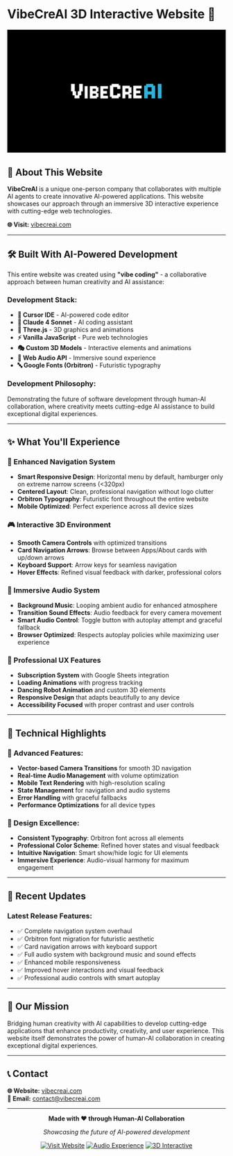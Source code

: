 # VibeCreAI 3D Interactive Website 🚀

![VibeCreAI 3D Website](Assets/Image/og_image.png)

## 🌟 About This Website

**VibeCreAI** is a unique one-person company that collaborates with multiple AI agents to create innovative AI-powered applications. This website showcases our approach through an immersive 3D interactive experience with cutting-edge web technologies.

**🌐 Visit:** [vibecreai.com](https://vibecreai.com)

---

## 🛠️ Built With AI-Powered Development

This entire website was created using **"vibe coding"** - a collaborative approach between human creativity and AI assistance:

### **Development Stack:**
- **🎯 Cursor IDE** - AI-powered code editor
- **🤖 Claude 4 Sonnet** - AI coding assistant  
- **🎨 Three.js** - 3D graphics and animations
- **⚡ Vanilla JavaScript** - Pure web technologies
- **🎭 Custom 3D Models** - Interactive elements and animations
- **🎵 Web Audio API** - Immersive sound experience
- **🔤 Google Fonts (Orbitron)** - Futuristic typography

### **Development Philosophy:**
Demonstrating the future of software development through human-AI collaboration, where creativity meets cutting-edge AI assistance to build exceptional digital experiences.

---

## ✨ What You'll Experience

### **🎯 Enhanced Navigation System**
- **Smart Responsive Design**: Horizontal menu by default, hamburger only on extreme narrow screens (<320px)
- **Centered Layout**: Clean, professional navigation without logo clutter
- **Orbitron Typography**: Futuristic font throughout the entire website
- **Mobile Optimized**: Perfect experience across all device sizes

### **🎮 Interactive 3D Environment**
- **Smooth Camera Controls** with optimized transitions
- **Card Navigation Arrows**: Browse between Apps/About cards with up/down arrows
- **Keyboard Support**: Arrow keys for seamless navigation
- **Hover Effects**: Refined visual feedback with darker, professional colors

### **🎵 Immersive Audio System**
- **Background Music**: Looping ambient audio for enhanced atmosphere
- **Transition Sound Effects**: Audio feedback for every camera movement
- **Smart Audio Control**: Toggle button with autoplay attempt and graceful fallback
- **Browser Optimized**: Respects autoplay policies while maximizing user experience

### **📱 Professional UX Features**
- **Subscription System** with Google Sheets integration
- **Loading Animations** with progress tracking
- **Dancing Robot Animation** and custom 3D elements
- **Responsive Design** that adapts beautifully to any device
- **Accessibility Focused** with proper contrast and user controls

---

## 🎯 Technical Highlights

### **🔧 Advanced Features:**
- **Vector-based Camera Transitions** for smooth 3D navigation
- **Real-time Audio Management** with volume optimization
- **Mobile Text Rendering** with high-resolution scaling
- **State Management** for navigation and audio systems
- **Error Handling** with graceful fallbacks
- **Performance Optimizations** for all device types

### **🎨 Design Excellence:**
- **Consistent Typography**: Orbitron font across all elements
- **Professional Color Scheme**: Refined hover states and visual feedback
- **Intuitive Navigation**: Smart show/hide logic for UI elements
- **Immersive Experience**: Audio-visual harmony for maximum engagement

---

## 🚀 Recent Updates

### **Latest Release Features:**
- ✅ Complete navigation system overhaul
- ✅ Orbitron font migration for futuristic aesthetic
- ✅ Card navigation arrows with keyboard support
- ✅ Full audio system with background music and sound effects
- ✅ Enhanced mobile responsiveness
- ✅ Improved hover interactions and visual feedback
- ✅ Professional audio controls with smart autoplay

---

## 🎯 Our Mission

Bridging human creativity with AI capabilities to develop cutting-edge applications that enhance productivity, creativity, and user experience. This website itself demonstrates the power of human-AI collaboration in creating exceptional digital experiences.

---

## 📞 Contact

**🌐 Website:** [vibecreai.com](https://vibecreai.com)  
**📧 Email:** contact@vibecreai.com

---

<div align="center">

**Made with ❤️ through Human-AI Collaboration**

*Showcasing the future of AI-powered development*

[![Visit Website](https://img.shields.io/badge/Visit-vibecreai.com-2cb4dd?style=for-the-badge&logo=vercel)](https://vibecreai.com)
[![Audio Experience](https://img.shields.io/badge/🎵-Audio%20Experience-1abc9c?style=for-the-badge)](https://vibecreai.com)
[![3D Interactive](https://img.shields.io/badge/🎮-3D%20Interactive-ff6b6b?style=for-the-badge)](https://vibecreai.com)

</div>
